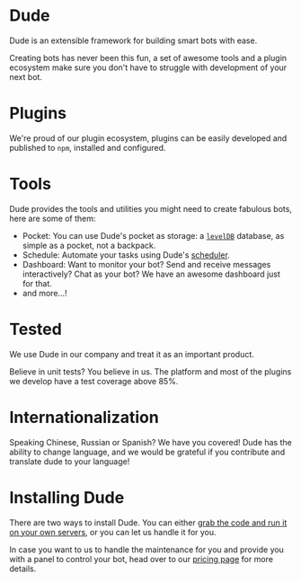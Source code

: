 # Dude

 Dude is an extensible framework for building smart bots with ease.
 
 Creating bots has never been this fun, a set of awesome tools and a plugin ecosystem make sure you don't have to struggle with development of your next bot.


# Plugins
 We're proud of our plugin ecosystem, plugins can be easily developed and published to `npm`, installed and configured.
 
# Tools
 Dude provides the tools and utilities you might need to create fabulous bots, here are some of them:
 
 * Pocket: You can use Dude's pocket as storage: a [`levelDB`](https://github.com/Level/levelup) database, as simple as a pocket, not a backpack.
 * Schedule: Automate your tasks using Dude's [scheduler](https://github.com/node-schedule/node-schedule).
 * Dashboard: Want to monitor your bot? Send and receive messages interactively? Chat as your bot? We have an awesome dashboard just for that.
 * and more...!


# Tested
 We use Dude in our company and treat it as an important product.
 
 Believe in unit tests? You believe in us. The platform and most of the plugins we develop have a test coverage above 85%.
 
# Internationalization
 Speaking Chinese, Russian or Spanish? We have you covered! Dude has the ability to change language, and we would be grateful if you contribute and translate dude to your language!
 
# Installing Dude

 There are two ways to install Dude. You can either [grab the code and run it on your own servers](getting_started.md), or you can let us handle it for you.
 
 In case you want to us to handle the maintenance for you and provide you with a panel to control your bot, head over to our [pricing page](http://dude.pichak.co/pricing/) for more details.